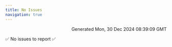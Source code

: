 ```yaml
---
title: No Issues
navigation: true
---
```


<p style="text-align:right;color:#cccs">
Generated Mon, 30 Dec 2024 08:39:09 GMT
</p>
<p>✅ No issues to report ✅</p>



